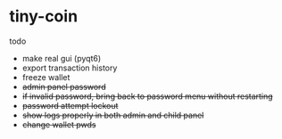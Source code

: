 # tiny-coin
todo
- make real gui (pyqt6)
- export transaction history
- freeze wallet
- ~~admin panel password~~
- ~~if invalid password, bring back to password menu without restarting~~
- ~~password attempt lockout~~
- ~~show logs properly in both admin and child panel~~
- ~~change wallet pwds~~